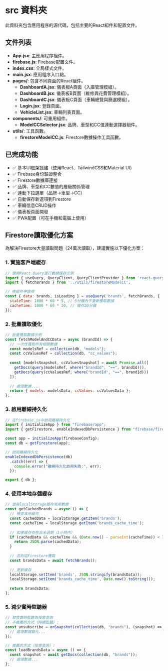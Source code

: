 # src 資料夾

此資料夾包含應用程序的源代碼，包括主要的React組件和配置文件。

## 文件列表

- **App.jsx**: 主應用程序組件。
- **firebase.js**: Firebase配置文件。
- **index.css**: 全局樣式文件。
- **main.jsx**: 應用程序入口點。
- **pages/**: 包含不同頁面的React組件。
  - **DashboardA.jsx**: 儀表板A頁面（入庫管理模組）。
  - **DashboardB.jsx**: 儀表板B頁面（維修與花費管理模組）。
  - **DashboardC.jsx**: 儀表板C頁面（車輛總覽與篩選模組）。
  - **Login.jsx**: 登錄頁面。
  - **VehicleList.jsx**: 車輛列表頁面。
- **components/**: 可重用組件。
  - **ModelCCSelector.jsx**: 品牌、車型和CC值連動選擇器組件。
- **utils/**: 工具函數。
  - **firestoreModelCC.js**: Firestore數據操作工具函數。

## 已完成功能

- ✅ 基本UI框架搭建（使用React、TailwindCSS和Material UI）
- ✅ Firebase身份驗證整合
- ✅ Firestore數據庫連接
- ✅ 品牌、車型和CC數值的層級關係管理
- ✅ 連動下拉選單（品牌→車型→CC）
- ✅ 自動保存新選項到Firestore
- ✅ 車輛信息CRUD操作
- ✅ 儀表板頁面開發
- ✅ PWA配置（可在手機和電腦上使用）

## Firestore讀取優化方案

為解決Firestore大量讀取問題（24萬次讀取），建議實施以下優化方案：

### 1. 實施客戶端緩存

```javascript
// 使用React Query進行數據緩存示例
import { useQuery, QueryClient, QueryClientProvider } from 'react-query';
import { fetchBrands } from '../utils/firestoreModelCC';

// 在組件中使用
const { data: brands, isLoading } = useQuery('brands', fetchBrands, {
  staleTime: 1000 * 60 * 5, // 5分鐘內不重新獲取數據
  cacheTime: 1000 * 60 * 30, // 緩存30分鐘
});
```

### 2. 批量讀取優化

```javascript
// 批量獲取數據示例
const fetchModelAndCCData = async (brandId) => {
  // 一次性獲取所有相關數據
  const modelsRef = collection(db, "models");
  const ccValuesRef = collection(db, "cc_values");
  
  const [modelsSnapshot, ccValuesSnapshot] = await Promise.all([
    getDocs(query(modelsRef, where("brandId", "==", brandId))),
    getDocs(query(ccValuesRef, where("brandId", "==", brandId)))
  ]);
  
  // 處理數據...
  return { models: modelsData, ccValues: ccValuesData };
};
```

### 3. 啟用離線持久化

```javascript
// 在firebase.js中啟用離線持久化
import { initializeApp } from "firebase/app";
import { getFirestore, enableIndexedDbPersistence } from "firebase/firestore";

const app = initializeApp(firebaseConfig);
const db = getFirestore(app);

// 啟用離線持久化
enableIndexedDbPersistence(db)
  .catch((err) => {
    console.error("離線持久化啟用失敗:", err);
  });

export { db };
```

### 4. 使用本地存儲緩存

```javascript
// 使用localStorage緩存常用數據
const getCachedBrands = async () => {
  // 檢查本地緩存
  const cachedData = localStorage.getItem('brands');
  const cacheTime = localStorage.getItem('brands_cache_time');
  
  // 如果緩存存在且未過期（1小時內）
  if (cachedData && cacheTime && (Date.now() - parseInt(cacheTime)) < 3600000) {
    return JSON.parse(cachedData);
  }
  
  // 否則從Firestore獲取
  const brandsData = await fetchBrands();
  
  // 更新緩存
  localStorage.setItem('brands', JSON.stringify(brandsData));
  localStorage.setItem('brands_cache_time', Date.now().toString());
  
  return brandsData;
};
```

### 5. 減少實時監聽器

```javascript
// 替換實時監聽為按需查詢
// 不推薦的方式（持續監聽）:
const unsubscribe = onSnapshot(collection(db, "brands"), (snapshot) => {
  // 處理數據變化...
});

// 推薦的方式（按需查詢）:
const loadBrandsData = async () => {
  const snapshot = await getDocs(collection(db, "brands"));
  // 處理數據...
};
```